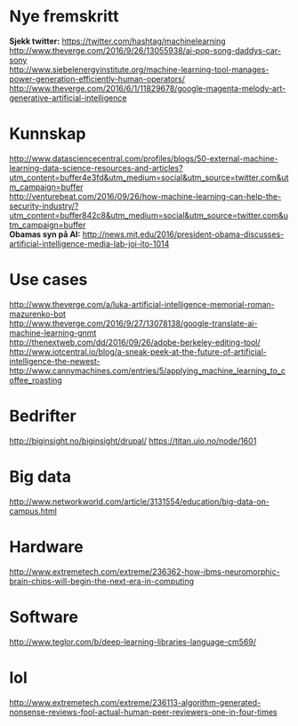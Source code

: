 # Nye fremskritt
<b>Sjekk twitter:</b> https://twitter.com/hashtag/machinelearning <br>
http://www.theverge.com/2016/9/26/13055938/ai-pop-song-daddys-car-sony <br>
http://www.siebelenergyinstitute.org/machine-learning-tool-manages-power-generation-efficiently-human-operators/ <br>
http://www.theverge.com/2016/6/1/11829678/google-magenta-melody-art-generative-artificial-intelligence

# Kunnskap
http://www.datasciencecentral.com/profiles/blogs/50-external-machine-learning-data-science-resources-and-articles?utm_content=buffer4e3fd&utm_medium=social&utm_source=twitter.com&utm_campaign=buffer <br>
http://venturebeat.com/2016/09/26/how-machine-learning-can-help-the-security-industry/?utm_content=buffer842c8&utm_medium=social&utm_source=twitter.com&utm_campaign=buffer <br>
<b>Obamas syn på AI:</b> http://news.mit.edu/2016/president-obama-discusses-artificial-intelligence-media-lab-joi-ito-1014

# Use cases
http://www.theverge.com/a/luka-artificial-intelligence-memorial-roman-mazurenko-bot <br>
http://www.theverge.com/2016/9/27/13078138/google-translate-ai-machine-learning-gnmt <br>
http://thenextweb.com/dd/2016/09/26/adobe-berkeley-editing-tool/ <br>
http://www.iotcentral.io/blog/a-sneak-peek-at-the-future-of-artificial-intelligence-the-newest- <br>
http://www.cannymachines.com/entries/5/applying_machine_learning_to_coffee_roasting

# Bedrifter
http://biginsight.no/biginsight/drupal/
https://titan.uio.no/node/1601

# Big data
http://www.networkworld.com/article/3131554/education/big-data-on-campus.html

# Hardware
http://www.extremetech.com/extreme/236362-how-ibms-neuromorphic-brain-chips-will-begin-the-next-era-in-computing

# Software
http://www.teglor.com/b/deep-learning-libraries-language-cm569/

# lol
http://www.extremetech.com/extreme/236113-algorithm-generated-nonsense-reviews-fool-actual-human-peer-reviewers-one-in-four-times
